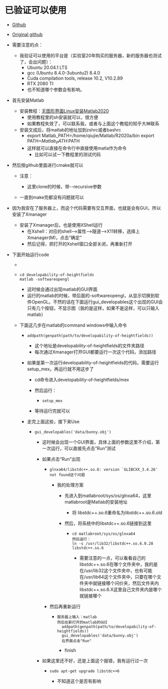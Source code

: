 # 已验证可以使用

- [Github](https://github.com/QiujieDong/developability-of-heightfields)

- [Original github](https://github.com/sgsellan/developability-of-heightfields/tree/master)

- 需要注意的点：

  - 我验证可以使用的平台是（实验室20年购买的服务器，新的服务器也测试了，会出问题）：
    - Ubuntu 20.04.1 LTS
    - gcc (Ubuntu 8.4.0-3ubuntu2) 8.4.0
    - Cuda compilation tools, release 10.2, V10.2.89
    - RTX 2080 TI
    - 也不知道哪个参数会有影响。

- 首先安装Matlab

  - 安装教程：[无图形界面Linux安装Matlab2020](https://zhuanlan.zhihu.com/p/394298249)
    - 使用教程里的sh安装就可以，很方便
    - 如果教程失效了，可以联系我，或者与上面这个教程的知乎大神联系
  - 安装文成后，将matlab的地址加到zshrc或者bashrc
    - export Matlab_PATH=/home/qiujie/Matlab/R2020a/bin
      export PATH=$Matlab_PATH:$PATH
    - 这样就可以直接在命令行中直接使用matla作为命令
      - 比如可以试一下教程里的测试代码

- 然后按github里面进行cmake就可以

  - 注意：
    - 这里clone的时候，带--recursive参数

  - 一直到make完都没有问题就可以

- 因为我安在了服务器上，而这个代码需要有交互界面，也就是会有GUI，所以安装了Xmanager

  - 安装了Xmanager后，也是使用XShell运行
    - 在Xshell：对应的shell-->属性-->隧道-->X11转移，选择上Xmanager(M)，点击“确定”
    - 然后记得，把打开的Xshell窗口全部关闭，再重新打开

- 下面开始运行code

  - 

  - ```
    cd developability-of-heightfields
    matlab -softwareopengl
    ```

    - 这时候会通过出现matlab的GUI界面
    - 运行的matlab的时候，带后面的-softwareopengl，从显示切换到软件OpenGL。不然的话在下面运行gui_developables这个出现的GUI会只有几个按钮，不显示图（我的是这样，如果不是这样，可以只输入matlab）

  - 下面这几步在matlab的command windows中输入命令

    - ```
      addpath(genpath(path/to/developability-of-heightfields))
      ```

      - 这个地址是developability-of-heightfields的文件夹路径
      - 每次通过Xmanager打开GUI都要运行一次这个代码，添加路径

    - 如果是第一次运行developability-of-heightfields的代码，需要运行setup_mex。再运行就不用这步了

      - cd命令进入developability-of-heightfields/mex

      - 然后运行：

        - ```
          setup_mex

      - 等待运行完就可以

    - 走完上面这些，接下来Use

      - ```
        gui_developables('data/bunny.obj')
        ```

        - 这时候会出现一个GUI界面，具体上面的参数这里不介绍，第一次运行，可以直接先点击“Run”测试

        - 如果点击“Run”出现

          - ```
            glnxa64/libstdc++.so.6: version `GLIBCXX_3.4.26' not found这个问题
            ```

            - 我的处理方案

              - 先进入到matlabroot/sys/os/glnxa64，这里matlabroot是Matlab的安装地址

                - 将 libstdc++.so.6重命名为libstdc++.so.6.old 

              - 然后，将系统中的libstdc++.so.6链接到这里

                - ```
                  cd matlabroot/sys/os/glnxa64
                  然后运行：
                  ln -s /usr/lib32/libstdc++.so.6.0.28 libstdc++.so.6
                  ```

                  - 需要注意的一点，可以看看自己的libstdc++.so.6在哪个文件夹中，我的是在/usr/lib32这个文件夹中，也有可能在/usr/lib64这个文件夹中，只要在哪个文件夹中就链接哪个问价夹，然后文件夹内libstdc++.so.6.X这里自己文件夹内是哪个就链接哪个

          - 然后再重新运行

            - ```
              服务器上输入：matlab
              然后在新打开的matlab的GUI
              	addpath(genpath(path/to/developability-of-heightfields))
              	gui_developables('data/bunny.obj')
              	在界面点击"Run"
              ```

              - finish

        - 如果这里还不好，还是上面这个报错，我有运行过一次

          - ```
            sudo apt-get upgrade libstdc++6
            ```

            - 不知道这个是否有影响
